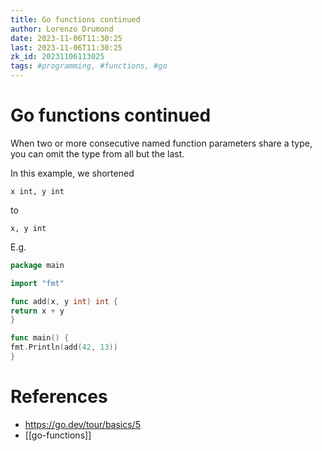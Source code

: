```yaml
---
title: Go functions continued
author: Lorenzo Drumond
date: 2023-11-06T11:30:25
last: 2023-11-06T11:30:25
zk_id: 20231106113025
tags: #programming, #functions, #go
---
```



# Go functions continued
When two or more consecutive named function parameters share a type, you can omit the type from all but the last.

In this example, we shortened

`x int, y int`

to

`x, y int`

E.g.
```go
package main

import "fmt"

func add(x, y int) int {
return x + y
}

func main() {
fmt.Println(add(42, 13))
}
```

# References
- https://go.dev/tour/basics/5
- [[go-functions]]

